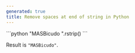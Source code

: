 ```yaml
---
generated: true
title: Remove spaces at end of string in Python
---
```


<div markdown="1" class="ans">
```python
"MASBicudo  ".rstrip()
```
</div>

Result is `"MASBicudo"`.
